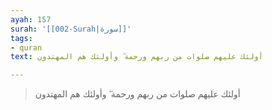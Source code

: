 ```yaml
---
ayah: 157
surah: '[[002-Surah|سورة]]'
tags:
- quran
text: أولئك عليهم صلوات من ربهم ورحمة ۖ وأولئك هم المهتدون

---
```

> أولئك عليهم صلوات من ربهم ورحمة ۖ وأولئك هم المهتدون
